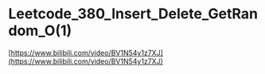 # Leetcode_380_Insert_Delete_GetRandom_O(1)

[https://www.bilibili.com/video/BV1N54y1z7XJ](https://www.bilibili.com/video/BV1N54y1z7XJ)